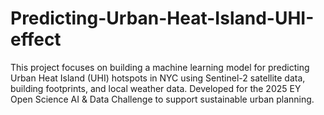 # Predicting-Urban-Heat-Island-UHI-effect
This project focuses on building a machine learning model for predicting Urban Heat Island (UHI) hotspots in NYC using Sentinel-2 satellite data, building footprints, and local weather data. Developed for the 2025 EY Open Science AI &amp; Data Challenge to support sustainable urban planning.
